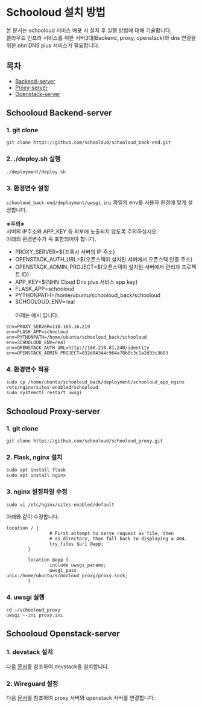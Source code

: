 # Schooloud 설치 방법
본 문서는 schooloud 서비스 배포 시 설치 후 실행 방법에 대해 기술합니다.<br>
클라우드 인프라 서비스를 위한 서버3대(Backend, proxy, openstack)와 dns 연결을 위한 nhn DNS plus 서비스가 필요합니다.

## 목차
- [Backend-server](#Schooloud-Backend-server)
- [Proxy-server](#Schooloud-Proxy-server)
- [Openstack-server](#Schooloud-Openstack-server)


## Schooloud Backend-server
### 1. git clone
```
git clone https://github.com/schooloud/schooloud_back-end.git
```
### 2. ./deploy.sh 실행
```
./deployment/deploy.sh
```
### 3. 환경변수 설정
```schooloud_back-end/deployment/uwsgi.ini``` 파일의 env를 사용자 환경에 맞게 설정합니다.<br><br>
**※주의※**<br>
서버의 IP주소와 APP_KEY 등 외부에 노출되지 않도록 주의하십시오. <br>
아래의 환경변수가 꼭 포함되어야 합니다.<br>
- PROXY_SERVER=${프록시 서버의 IP 주소}
- OPENSTACK_AUTH_URL=${오픈스택이 설치된 서버에서 오픈스택 인증 주소}
- OPENSTACK_ADMIN_PROJECT=${오픈스택이 설치된 서버에서 관리자 프로젝트 ID}
- APP_KEY=${NHN Cloud Dns plus 서비스 app key}
- FLASK_APP=schooloud
- PYTHONPATH=/home/ubuntu/schooloud_back/schooloud
- SCHOOLOUD_ENV=real <br><br>
아래는 예시 입니다.<br>
```
env=PROXY_SERVER=110.165.16.219
env=FLASK_APP=schooloud
env=PYTHONPATH=/home/ubuntu/schooloud_back/schooloud
env=SCHOOLOUD_ENV=real
env=OPENSTACK_AUTH_URL=http://180.210.81.240/identity
env=OPENSTACK_ADMIN_PROJECT=832d84344c964a78b0c3c1a2d33c3683
```

### 4. 환경변수 적용
```
sudo cp /home/ubuntu/schooloud_back/deployment/schooloud_app_nginx /etc/nginx/sites-enabled/schooloud
sudo systemctl restart uwsgi
```

## Schooloud Proxy-server
### 1. git clone
```
git clone https://github.com/schooloud/schooloud_proxy.git
```
### 2. Flask, nginx 설치
```
sudo apt install flask
sudo apt install nginx
```
### 3. nginx 설정파일 수정
```
sudo vi /etc/nginx/sites-enabled/default
```
아래와 같이 수정합니다.
```
location / {
                # First attempt to serve request as file, then
                # as directory, then fall back to displaying a 404.
                try_files $uri @app;
        }

        location @app {
                include uwsgi_params;
                uwsgi_pass unix:/home/ubuntu/schooloud_proxy/proxy.sock;
        }
```
### 4. uwsgi 실행
```
cd ~/schooloud_proxy
uwsgi --ini proxy.ini
```

## Schooloud Openstack-server
### 1. devstack 설치
다음 [문서](https://openstack.dooray.com/share/pages/cNN00FoxQrSevSxU6RFCpA)를 참조하여 devstack을 설치합니다.

### 2. Wireguard 설정
다음 [문서](https://happyae.tistory.com/84)를 참조하여 proxy 서버와 openstack 서버를 연결합니다.
